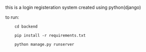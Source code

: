 this is  a login registeration system created using python(django)


to run: 

        cd backend

        pip install -r requirements.txt
        
        python manage.py runserver
        
